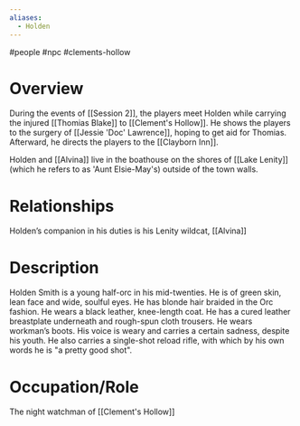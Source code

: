 ```yaml
---
aliases:
  - Holden
---
```

#people #npc #clements-hollow 

# Overview
During the events of [[Session 2]], the players meet Holden while carrying the injured [[Thomias Blake]] to [[Clement's Hollow]]. He shows the players to the surgery of [[Jessie 'Doc' Lawrence]], hoping to get aid for Thomias. Afterward, he directs the players to the [[Clayborn Inn]].

Holden and [[Alvina]] live in the boathouse on the shores of [[Lake Lenity]] (which he refers to as 'Aunt Elsie-May's) outside of the town walls.

# Relationships
Holden’s companion in his duties is his Lenity wildcat, [[Alvina]]

# Description
Holden Smith is a young half-orc in his mid-twenties. He is of green skin, lean face and wide, soulful eyes. He has blonde hair braided in the Orc fashion. He wears a black leather, knee-length coat. He has a cured leather breastplate underneath and rough-spun cloth trousers. He wears workman’s boots. His voice is weary and carries a certain sadness, despite his youth. He also carries a single-shot reload rifle, with which by his own words he is "a pretty good shot".

# Occupation/Role
The night watchman of [[Clement's Hollow]]
